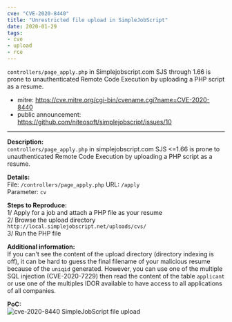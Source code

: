 ```yaml
---
cve: "CVE-2020-8440"
title: "Unrestricted file upload in SimpleJobScript"
date: 2020-01-29
tags:
- cve
- upload
- rce
---
```

`controllers/page_apply.php` in Simplejobscript.com SJS through 1.66 is prone to unauthenticated Remote Code Execution by uploading a PHP script as a resume.
<!--more-->

- mitre: https://cve.mitre.org/cgi-bin/cvename.cgi?name=CVE-2020-8440
- public announcement: https://github.com/niteosoft/simplejobscript/issues/10

<hr />

**Description:**  
`controllers/page_apply.php` in simplejobscript.com SJS <=1.66 is prone to unauthenticated Remote Code Execution by uploading a PHP script as a resume.

**Details:**  
File: `/controllers/page_apply.php`
URL: `/apply`  
Parameter: `cv`  

**Steps to Reproduce:**  
1/ Apply for a job and attach a PHP file as your resume  
2/ Browse the upload directory `http://local.simplejobscript.net/uploads/cvs/`  
3/ Run the PHP file  

**Additional information:**  
If you can't see the content of the upload directory (directory indexing is off), it can be hard to guess the final filename of your malicious resume because of the `uniqid` generated.
However, you can use one of the multiple SQL injection (CVE-2020-7229) then read the content of the table `applicant` or use one of the multiples IDOR available to have access to all applications of all companies.

**PoC:**  
![cve-2020-8440 SimpleJobScript file upload](/images/cve-2020-8440.png)

